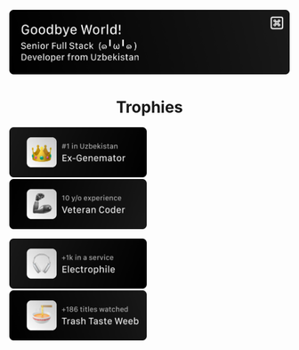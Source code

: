 <p>
    <a href="https://uwussi.moe"><img src="./assets/Welcome.png" alt="Welcome Immage"></a>
</p>

<p align="center">
    <h1 align="center">Trophies</h1>
</p>

<p>
  <a href="https://commits.top/uzbekistan.html"><img src="./assets/Trophy 1.png" width=49% alt="Ex Genemator who was #1 in Uzbekistan"></a>
  &nbsp;&nbsp;&nbsp;
  <a href="https://github.com/genemators"><img src="./assets/Trophy 2.png" width=49% alt="10 years of experience"></a>
</p>

<p>
  <a href="https://open.spotify.com/user/vfhnxl30qo68a871khs2szxmi?si=69bbcb909d4a44ed"><img src="./assets/Trophy 3.png" width=49% alt="Crazy nerd in love with music"></a>
  &nbsp;&nbsp;&nbsp;
  <a href="https://yummyanime.club/users/id863269"><img src="./assets/Trophy 4.png" width=49% alt="Weeb who loves anime to death"></a>
</p>